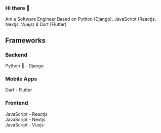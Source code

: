 ### Hi there 👋
Am a Software Engineer Based on Python (Django), JavaScript (Reactjs, Nextjs, Vuejs) & Dart (Flutter)

## Frameworks
### Backend 
Python :snake: - Django

### Mobile Apps 
Dart - Flutter

### Frontend
JavaScript - Reactjs
<br/>
JavaScript - Nextjs
<br/>
JavaScript - Vuejs

<!--
**rexy09/rexy09** is a ✨ _special_ ✨ repository because its `README.md` (this file) appears on your GitHub profile.

Here are some ideas to get you started:

- 🔭 I’m currently working on ...
- 🌱 I’m currently learning ...
- 👯 I’m looking to collaborate on ...
- 🤔 I’m looking for help with ...
- 💬 Ask me about ...
- 📫 How to reach me: ...
- 😄 Pronouns: ...
- ⚡ Fun fact: ...
-->

